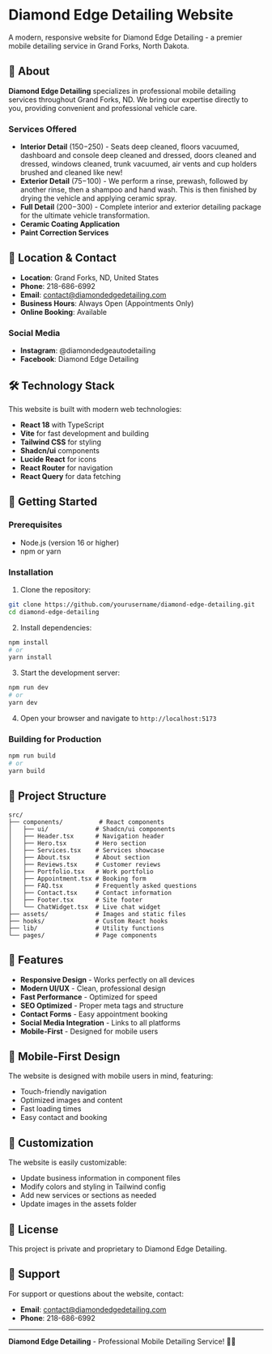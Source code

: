 # Diamond Edge Detailing Website

A modern, responsive website for Diamond Edge Detailing - a premier mobile detailing service in Grand Forks, North Dakota.

## 🚗 About

**Diamond Edge Detailing** specializes in professional mobile detailing services throughout Grand Forks, ND. We bring our expertise directly to you, providing convenient and professional vehicle care.

### Services Offered
- **Interior Detail** ($150-$250) - Seats deep cleaned, floors vacuumed, dashboard and console deep cleaned and dressed, doors cleaned and dressed, windows cleaned, trunk vacuumed, air vents and cup holders brushed and cleaned like new!
- **Exterior Detail** ($75-$100) - We perform a rinse, prewash, followed by another rinse, then a shampoo and hand wash. This is then finished by drying the vehicle and applying ceramic spray.
- **Full Detail** ($200-$300) - Complete interior and exterior detailing package for the ultimate vehicle transformation.
- **Ceramic Coating Application**
- **Paint Correction Services**

## 📍 Location & Contact

- **Location**: Grand Forks, ND, United States
- **Phone**: 218-686-6992
- **Email**: contact@diamondedgedetailing.com
- **Business Hours**: Always Open (Appointments Only)
- **Online Booking**: Available

### Social Media
- **Instagram**: @diamondedgeautodetailing
- **Facebook**: Diamond Edge Detailing

## 🛠️ Technology Stack

This website is built with modern web technologies:

- **React 18** with TypeScript
- **Vite** for fast development and building
- **Tailwind CSS** for styling
- **Shadcn/ui** components
- **Lucide React** for icons
- **React Router** for navigation
- **React Query** for data fetching

## 🚀 Getting Started

### Prerequisites
- Node.js (version 16 or higher)
- npm or yarn

### Installation

1. Clone the repository:
```bash
git clone https://github.com/yourusername/diamond-edge-detailing.git
cd diamond-edge-detailing
```

2. Install dependencies:
```bash
npm install
# or
yarn install
```

3. Start the development server:
```bash
npm run dev
# or
yarn dev
```

4. Open your browser and navigate to `http://localhost:5173`

### Building for Production

```bash
npm run build
# or
yarn build
```

## 📁 Project Structure

```
src/
├── components/          # React components
│   ├── ui/             # Shadcn/ui components
│   ├── Header.tsx      # Navigation header
│   ├── Hero.tsx        # Hero section
│   ├── Services.tsx    # Services showcase
│   ├── About.tsx       # About section
│   ├── Reviews.tsx     # Customer reviews
│   ├── Portfolio.tsx   # Work portfolio
│   ├── Appointment.tsx # Booking form
│   ├── FAQ.tsx         # Frequently asked questions
│   ├── Contact.tsx     # Contact information
│   ├── Footer.tsx      # Site footer
│   └── ChatWidget.tsx  # Live chat widget
├── assets/             # Images and static files
├── hooks/              # Custom React hooks
├── lib/                # Utility functions
└── pages/              # Page components
```

## 🎨 Features

- **Responsive Design** - Works perfectly on all devices
- **Modern UI/UX** - Clean, professional design
- **Fast Performance** - Optimized for speed
- **SEO Optimized** - Proper meta tags and structure
- **Contact Forms** - Easy appointment booking
- **Social Media Integration** - Links to all platforms
- **Mobile-First** - Designed for mobile users

## 📱 Mobile-First Design

The website is designed with mobile users in mind, featuring:
- Touch-friendly navigation
- Optimized images and content
- Fast loading times
- Easy contact and booking

## 🔧 Customization

The website is easily customizable:
- Update business information in component files
- Modify colors and styling in Tailwind config
- Add new services or sections as needed
- Update images in the assets folder

## 📄 License

This project is private and proprietary to Diamond Edge Detailing.

## 🤝 Support

For support or questions about the website, contact:
- **Email**: contact@diamondedgedetailing.com
- **Phone**: 218-686-6992

---

**Diamond Edge Detailing** - Professional Mobile Detailing Service! 🚗✨